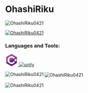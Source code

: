 # OhashiRiku
<p align="left"> <img src="https://komarev.com/ghpvc/?username=OhashiRiku0421&label=Profile%20views&color=0e75b6&style=flat" alt="OhashiRiku0421" /> </p>

<p align="left"> <a href="https://github.com/ryo-ma/github-profile-trophy"><img src="https://github-profile-trophy.vercel.app/?username=OhashiRiku0421" alt="OhashiRiku0421" /></a> </p>
<p align="left">
</p>

<h3 align="left">Languages and Tools:</h3>
<p align="left"> <a href="https://www.w3schools.com/cs/" target="_blank" rel="noreferrer"> <img src="https://raw.githubusercontent.com/devicons/devicon/master/icons/csharp/csharp-original.svg" alt="csharp" width="40" height="40"/> </a> <a href="https://unity.com/" target="_blank" rel="noreferrer"> <img src="https://www.vectorlogo.zone/logos/unity3d/unity3d-icon.svg" alt="unity" width="40" height="40"/> </a> </p>

<p><img align="left" src="https://github-readme-stats.vercel.app/api/top-langs?username=OhashiRiku0421&show_icons=true&locale=en&layout=compact" alt="OhashiRiku0421" /></p>

<p>&nbsp;<img align="center" src="https://github-readme-stats.vercel.app/api?username=OhashiRiku0421&show_icons=true&locale=en" alt="OhashiRiku0421" /></p>
<p><img align="center" src="https://github-readme-streak-stats.herokuapp.com/?user=OhashiRiku0421OhashiRiku0421&" alt="OhashiRiku0421" /></p>

